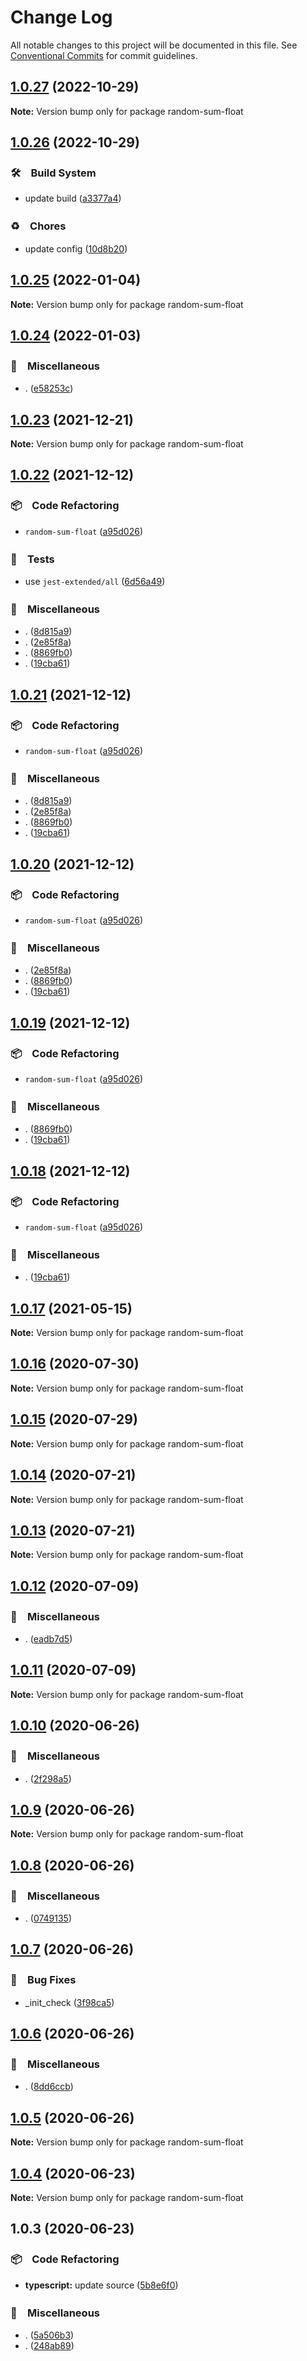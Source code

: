 # Change Log

All notable changes to this project will be documented in this file.
See [Conventional Commits](https://conventionalcommits.org) for commit guidelines.

## [1.0.27](https://github.com/bluelovers/ws-random/compare/random-sum-float@1.0.26...random-sum-float@1.0.27) (2022-10-29)

**Note:** Version bump only for package random-sum-float





## [1.0.26](https://github.com/bluelovers/ws-random/compare/random-sum-float@1.0.25...random-sum-float@1.0.26) (2022-10-29)



### 🛠　Build System

* update build ([a3377a4](https://github.com/bluelovers/ws-random/commit/a3377a45f6e3895378d1b633d02a501464836ea1))


### ♻️　Chores

* update config ([10d8b20](https://github.com/bluelovers/ws-random/commit/10d8b20d2ebc76491ac971bf8b9280f66285e056))



## [1.0.25](https://github.com/bluelovers/ws-random/compare/random-sum-float@1.0.24...random-sum-float@1.0.25) (2022-01-04)

**Note:** Version bump only for package random-sum-float





## [1.0.24](https://github.com/bluelovers/ws-random/compare/random-sum-float@1.0.23...random-sum-float@1.0.24) (2022-01-03)


### 🔖　Miscellaneous

* . ([e58253c](https://github.com/bluelovers/ws-random/commit/e58253c60984cc3947069ea4ae2eb1924cd2940e))





## [1.0.23](https://github.com/bluelovers/ws-random/compare/random-sum-float@1.0.22...random-sum-float@1.0.23) (2021-12-21)

**Note:** Version bump only for package random-sum-float





## [1.0.22](https://github.com/bluelovers/ws-random/compare/random-sum-float@1.0.17...random-sum-float@1.0.22) (2021-12-12)


### 📦　Code Refactoring

* `random-sum-float` ([a95d026](https://github.com/bluelovers/ws-random/commit/a95d026b55d473a46ace4bd089b92045c1050bdc))


### 🚨　Tests

* use `jest-extended/all` ([6d56a49](https://github.com/bluelovers/ws-random/commit/6d56a49e94ec701cd8744632a04871cba4e59ea8))


### 🔖　Miscellaneous

* . ([8d815a9](https://github.com/bluelovers/ws-random/commit/8d815a9451f12cabc9b81680e463d429c45f2506))
* . ([2e85f8a](https://github.com/bluelovers/ws-random/commit/2e85f8a1a76c34161fdec36f07b7da0163a0eec7))
* . ([8869fb0](https://github.com/bluelovers/ws-random/commit/8869fb0af949f1ff7c527aa11e5019628498267f))
* . ([19cba61](https://github.com/bluelovers/ws-random/commit/19cba61e72fac18296cafcb70ebdb6e5d5d5c5ff))





## [1.0.21](https://github.com/bluelovers/ws-random/compare/random-sum-float@1.0.17...random-sum-float@1.0.21) (2021-12-12)


### 📦　Code Refactoring

* `random-sum-float` ([a95d026](https://github.com/bluelovers/ws-random/commit/a95d026b55d473a46ace4bd089b92045c1050bdc))


### 🔖　Miscellaneous

* . ([8d815a9](https://github.com/bluelovers/ws-random/commit/8d815a9451f12cabc9b81680e463d429c45f2506))
* . ([2e85f8a](https://github.com/bluelovers/ws-random/commit/2e85f8a1a76c34161fdec36f07b7da0163a0eec7))
* . ([8869fb0](https://github.com/bluelovers/ws-random/commit/8869fb0af949f1ff7c527aa11e5019628498267f))
* . ([19cba61](https://github.com/bluelovers/ws-random/commit/19cba61e72fac18296cafcb70ebdb6e5d5d5c5ff))





## [1.0.20](https://github.com/bluelovers/ws-random/compare/random-sum-float@1.0.17...random-sum-float@1.0.20) (2021-12-12)


### 📦　Code Refactoring

* `random-sum-float` ([a95d026](https://github.com/bluelovers/ws-random/commit/a95d026b55d473a46ace4bd089b92045c1050bdc))


### 🔖　Miscellaneous

* . ([2e85f8a](https://github.com/bluelovers/ws-random/commit/2e85f8a1a76c34161fdec36f07b7da0163a0eec7))
* . ([8869fb0](https://github.com/bluelovers/ws-random/commit/8869fb0af949f1ff7c527aa11e5019628498267f))
* . ([19cba61](https://github.com/bluelovers/ws-random/commit/19cba61e72fac18296cafcb70ebdb6e5d5d5c5ff))





## [1.0.19](https://github.com/bluelovers/ws-random/compare/random-sum-float@1.0.17...random-sum-float@1.0.19) (2021-12-12)


### 📦　Code Refactoring

* `random-sum-float` ([a95d026](https://github.com/bluelovers/ws-random/commit/a95d026b55d473a46ace4bd089b92045c1050bdc))


### 🔖　Miscellaneous

* . ([8869fb0](https://github.com/bluelovers/ws-random/commit/8869fb0af949f1ff7c527aa11e5019628498267f))
* . ([19cba61](https://github.com/bluelovers/ws-random/commit/19cba61e72fac18296cafcb70ebdb6e5d5d5c5ff))





## [1.0.18](https://github.com/bluelovers/ws-random/compare/random-sum-float@1.0.17...random-sum-float@1.0.18) (2021-12-12)


### 📦　Code Refactoring

* `random-sum-float` ([a95d026](https://github.com/bluelovers/ws-random/commit/a95d026b55d473a46ace4bd089b92045c1050bdc))


### 🔖　Miscellaneous

* . ([19cba61](https://github.com/bluelovers/ws-random/commit/19cba61e72fac18296cafcb70ebdb6e5d5d5c5ff))





## [1.0.17](https://github.com/bluelovers/ws-random/compare/random-sum-float@1.0.16...random-sum-float@1.0.17) (2021-05-15)

**Note:** Version bump only for package random-sum-float





## [1.0.16](https://github.com/bluelovers/ws-random/compare/random-sum-float@1.0.15...random-sum-float@1.0.16) (2020-07-30)

**Note:** Version bump only for package random-sum-float





## [1.0.15](https://github.com/bluelovers/ws-random/compare/random-sum-float@1.0.14...random-sum-float@1.0.15) (2020-07-29)

**Note:** Version bump only for package random-sum-float





## [1.0.14](https://github.com/bluelovers/ws-random/compare/random-sum-float@1.0.13...random-sum-float@1.0.14) (2020-07-21)

**Note:** Version bump only for package random-sum-float





## [1.0.13](https://github.com/bluelovers/ws-random/compare/random-sum-float@1.0.12...random-sum-float@1.0.13) (2020-07-21)

**Note:** Version bump only for package random-sum-float





## [1.0.12](https://github.com/bluelovers/ws-random/compare/random-sum-float@1.0.11...random-sum-float@1.0.12) (2020-07-09)


### 🔖　Miscellaneous

* . ([eadb7d5](https://github.com/bluelovers/ws-random/commit/eadb7d5b459b24c7227776012373b7d08feb8c2c))





## [1.0.11](https://github.com/bluelovers/ws-random/compare/random-sum-float@1.0.10...random-sum-float@1.0.11) (2020-07-09)

**Note:** Version bump only for package random-sum-float





## [1.0.10](https://github.com/bluelovers/ws-random/compare/random-sum-float@1.0.9...random-sum-float@1.0.10) (2020-06-26)


### 🔖　Miscellaneous

* . ([2f298a5](https://github.com/bluelovers/ws-random/commit/2f298a5e61d843da3c9359663f5d5ed2d5673490))





## [1.0.9](https://github.com/bluelovers/ws-random/compare/random-sum-float@1.0.8...random-sum-float@1.0.9) (2020-06-26)

**Note:** Version bump only for package random-sum-float





## [1.0.8](https://github.com/bluelovers/ws-random/compare/random-sum-float@1.0.7...random-sum-float@1.0.8) (2020-06-26)


### 🔖　Miscellaneous

* . ([0749135](https://github.com/bluelovers/ws-random/commit/074913540f6ce65cf659c6f7918ce203af115f70))





## [1.0.7](https://github.com/bluelovers/ws-random/compare/random-sum-float@1.0.6...random-sum-float@1.0.7) (2020-06-26)


### 🐛　Bug Fixes

* _init_check ([3f98ca5](https://github.com/bluelovers/ws-random/commit/3f98ca5b619a0c66aa7271f949cc3d06c7969f12))





## [1.0.6](https://github.com/bluelovers/ws-random/compare/random-sum-float@1.0.5...random-sum-float@1.0.6) (2020-06-26)


### 🔖　Miscellaneous

* . ([8dd6ccb](https://github.com/bluelovers/ws-random/commit/8dd6ccb22f625c0de80360e8f79a60dca3752233))





## [1.0.5](https://github.com/bluelovers/ws-random/compare/random-sum-float@1.0.4...random-sum-float@1.0.5) (2020-06-26)

**Note:** Version bump only for package random-sum-float





## [1.0.4](https://github.com/bluelovers/ws-random/compare/random-sum-float@1.0.3...random-sum-float@1.0.4) (2020-06-23)

**Note:** Version bump only for package random-sum-float





## 1.0.3 (2020-06-23)


### 📦　Code Refactoring

* **typescript:** update source ([5b8e6f0](https://github.com/bluelovers/ws-random/commit/5b8e6f0df0bb756e20927493cee9269f9c6596c4))


### 🔖　Miscellaneous

* . ([5a506b3](https://github.com/bluelovers/ws-random/commit/5a506b3184d918000a2bc4873f567e8c71b386cc))
* . ([248ab89](https://github.com/bluelovers/ws-random/commit/248ab8998b11d03da14eb4920ef79d2e0dfc59bb))
